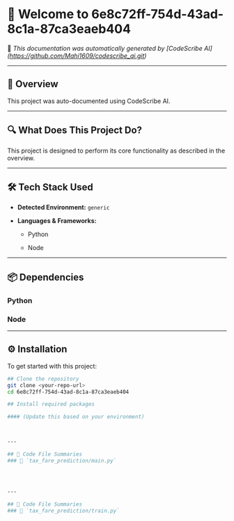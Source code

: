 # 👋 Welcome to 6e8c72ff-754d-43ad-8c1a-87ca3eaeb404

📄 *This documentation was automatically generated by [CodeScribe AI] (https://github.com/Mahi1609/codescribe_ai.git)*

---

## 🧠 Overview

This project was auto-documented using CodeScribe AI.

---

## 🔍 What Does This Project Do?

This project is designed to perform its core functionality as described in the overview.


---

## 🛠 Tech Stack Used

- **Detected Environment:** `generic`
- **Languages & Frameworks:**

  - Python

  - Node


---

## 📦 Dependencies



### Python



### Node



---

## ⚙️ Installation

To get started with this project:

```bash
## Clone the repository
git clone <your-repo-url>
cd 6e8c72ff-754d-43ad-8c1a-87ca3eaeb404

## Install required packages

#### (Update this based on your environment)



---

## 🧩 Code File Summaries
### 📄 `tax_fare_prediction/main.py`




---

## 🧩 Code File Summaries
### 📄 `tax_fare_prediction/train.py`



